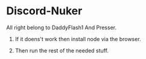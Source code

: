 # Discord-Nuker


All right belong to DaddyFlash1 And Presser.

1. If it doens't work then install node via the browser.

2. Then run the rest of the needed stuff.

